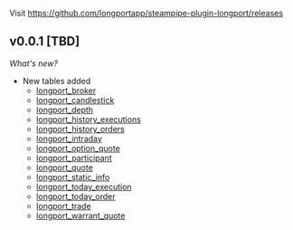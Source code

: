 Visit https://github.com/longportapp/steampipe-plugin-longport/releases

## v0.0.1 [TBD]

_What's new?_

- New tables added
  - [longport_broker](https://hub.steampipe.io/plugins/longportapp/longport/tables/longport_broker)
  - [longport_candlestick](https://hub.steampipe.io/plugins/longportapp/longport/tables/longport_candlesticks)
  - [longport_depth](https://hub.steampipe.io/plugins/longportapp/longport/tables/longport_depth)
  - [longport_history_executions](https://hub.steampipe.io/plugins/longportapp/longport/tables/longport_history_executions)
  - [longport_history_orders](https://hub.steampipe.io/plugins/longportapp/longport/tables/longport_history_orders)
  - [longport_intraday](https://hub.steampipe.io/plugins/longportapp/longport/tables/longport_intraday)
  - [longport_option_quote](https://hub.steampipe.io/plugins/longportapp/longport/tables/longport_option_quote)
  - [longport_participant](https://hub.steampipe.io/plugins/longportapp/longport/tables/longport_participant)
  - [longport_quote](https://hub.steampipe.io/plugins/longportapp/longport/tables/longport_quote)
  - [longport_static_info](https://hub.steampipe.io/plugins/longportapp/longport/tables/longport_static_info)
  - [longport_today_execution](https://hub.steampipe.io/plugins/longportapp/longport/tables/longport_today_execution)
  - [longport_today_order](https://hub.steampipe.io/plugins/longportapp/longport/tables/longport_today_order)
  - [longport_trade](https://hub.steampipe.io/plugins/longportapp/longport/tables/longport_trade)
  - [longport_warrant_quote](https://hub.steampipe.io/plugins/longportapp/longport/tables/longport_warrant_quote)

